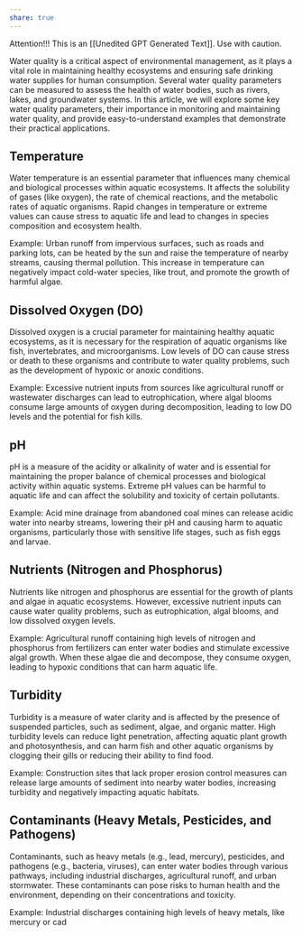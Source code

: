 ```yaml
---
share: true
---
```



Attention!!! This is an [[Unedited GPT Generated Text]]. Use with caution.

Water quality is a critical aspect of environmental management, as it plays a vital role in maintaining healthy ecosystems and ensuring safe drinking water supplies for human consumption. Several water quality parameters can be measured to assess the health of water bodies, such as rivers, lakes, and groundwater systems. In this article, we will explore some key water quality parameters, their importance in monitoring and maintaining water quality, and provide easy-to-understand examples that demonstrate their practical applications.

## Temperature

Water temperature is an essential parameter that influences many chemical and biological processes within aquatic ecosystems. It affects the solubility of gases (like oxygen), the rate of chemical reactions, and the metabolic rates of aquatic organisms. Rapid changes in temperature or extreme values can cause stress to aquatic life and lead to changes in species composition and ecosystem health.

Example: Urban runoff from impervious surfaces, such as roads and parking lots, can be heated by the sun and raise the temperature of nearby streams, causing thermal pollution. This increase in temperature can negatively impact cold-water species, like trout, and promote the growth of harmful algae.

## Dissolved Oxygen (DO)

Dissolved oxygen is a crucial parameter for maintaining healthy aquatic ecosystems, as it is necessary for the respiration of aquatic organisms like fish, invertebrates, and microorganisms. Low levels of DO can cause stress or death to these organisms and contribute to water quality problems, such as the development of hypoxic or anoxic conditions.

Example: Excessive nutrient inputs from sources like agricultural runoff or wastewater discharges can lead to eutrophication, where algal blooms consume large amounts of oxygen during decomposition, leading to low DO levels and the potential for fish kills.

## pH

pH is a measure of the acidity or alkalinity of water and is essential for maintaining the proper balance of chemical processes and biological activity within aquatic systems. Extreme pH values can be harmful to aquatic life and can affect the solubility and toxicity of certain pollutants.

Example: Acid mine drainage from abandoned coal mines can release acidic water into nearby streams, lowering their pH and causing harm to aquatic organisms, particularly those with sensitive life stages, such as fish eggs and larvae.

## Nutrients (Nitrogen and Phosphorus)

Nutrients like nitrogen and phosphorus are essential for the growth of plants and algae in aquatic ecosystems. However, excessive nutrient inputs can cause water quality problems, such as eutrophication, algal blooms, and low dissolved oxygen levels.

Example: Agricultural runoff containing high levels of nitrogen and phosphorus from fertilizers can enter water bodies and stimulate excessive algal growth. When these algae die and decompose, they consume oxygen, leading to hypoxic conditions that can harm aquatic life.

## Turbidity

Turbidity is a measure of water clarity and is affected by the presence of suspended particles, such as sediment, algae, and organic matter. High turbidity levels can reduce light penetration, affecting aquatic plant growth and photosynthesis, and can harm fish and other aquatic organisms by clogging their gills or reducing their ability to find food.

Example: Construction sites that lack proper erosion control measures can release large amounts of sediment into nearby water bodies, increasing turbidity and negatively impacting aquatic habitats.

## Contaminants (Heavy Metals, Pesticides, and Pathogens)

Contaminants, such as heavy metals (e.g., lead, mercury), pesticides, and pathogens (e.g., bacteria, viruses), can enter water bodies through various pathways, including industrial discharges, agricultural runoff, and urban stormwater. These contaminants can pose risks to human health and the environment, depending on their concentrations and toxicity.

Example: Industrial discharges containing high levels of heavy metals, like mercury or cad